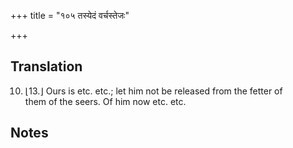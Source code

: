 +++
title = "१०५ तस्येदं वर्चस्तेजः"

+++
## Translation
10. ⌊13.⌋ Ours is etc. etc.; let him not be released from the fetter of  
them of the seers. Of him now etc. etc.

## Notes

